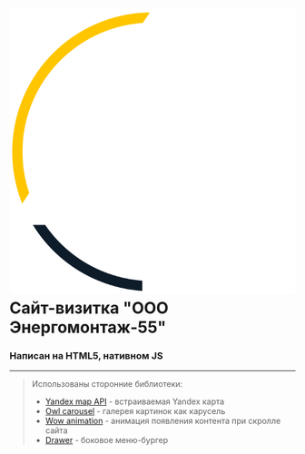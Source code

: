 # ![Логотип ЭМ-55](/img/logo.svg "Логотип ЭМ-55") Сайт-визитка "ООО Энергомонтаж-55"

### Написан на HTML5, нативном JS
___
>Использованы сторонние библиотеки:
>- [Yandex map API](https://yandex.ru/dev/maps/jsapi/doc/2.1/dg/concepts/map.html) - встраиваемая Yandex карта
>- [Owl carousel](https://github.com/OwlCarousel2/OwlCarousel2) - галерея картинок как карусель
>- [Wow animation](https://wowjs.uk/) - анимация появления контента при скролле сайта
>- [Drawer](https://github.com/blivesta/drawer/) - боковое меню-бургер

